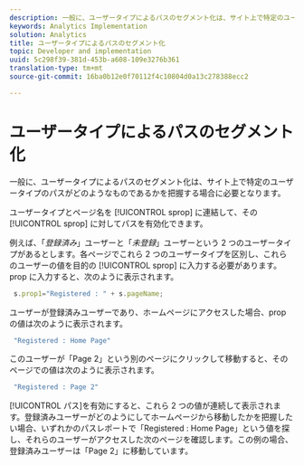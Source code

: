 ```yaml
---
description: 一般に、ユーザータイプによるパスのセグメント化は、サイト上で特定のユーザータイプのパスがどのようなものであるかを把握する場合に必要となります。
keywords: Analytics Implementation
solution: Analytics
title: ユーザータイプによるパスのセグメント化
topic: Developer and implementation
uuid: 5c298f39-381d-453b-a608-109e3276b361
translation-type: tm+mt
source-git-commit: 16ba0b12e0f70112f4c10804d0a13c278388ecc2

---
```



# ユーザータイプによるパスのセグメント化

一般に、ユーザータイプによるパスのセグメント化は、サイト上で特定のユーザータイプのパスがどのようなものであるかを把握する場合に必要となります。

ユーザータイプとページ名を [!UICONTROL sprop] に連結して、その [!UICONTROL sprop] に対してパスを有効化できます。

例えば、「_登録済み_」ユーザーと「_未登録_」ユーザーという 2 つのユーザータイプがあるとします。各ページでこれら 2 つのユーザータイプを区別し、これらのユーザーの値を目的の [!UICONTROL sprop] に入力する必要があります。prop に入力すると、次のように表示されます。

```js
 s.prop1="Registered : " + s.pageName;
```

ユーザーが登録済みユーザーであり、ホームページにアクセスした場合、prop の値は次のように表示されます。

```js
 "Registered : Home Page"
```

このユーザーが「Page 2」という別のページにクリックして移動すると、そのページでの値は次のように表示されます。

```js
 "Registered : Page 2"
```

[!UICONTROL パス]を有効にすると、これら 2 つの値が連続して表示されます。登録済みユーザーがどのようにしてホームページから移動したかを把握したい場合、いずれかのパスレポートで「Registered : Home Page」という値を探し、それらのユーザーがアクセスした次のページを確認します。この例の場合、登録済みユーザーは「Page 2」に移動しています。
